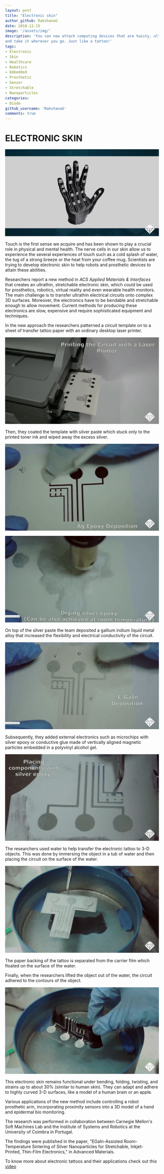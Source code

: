 ```yaml
---
layout: post
title: "Electronic skin"
author_github: RakshanaG
date: 2018-12-15
image: '/assets/img/'
description: 'You can now attach computing devices that are twisty, ultra-thin, light and portable on to your skin
and take it wherever you go. Just like a tattoo!'
tags:
- Electronic
- Skin
- Healthcare
- Robotics
- Embedded
- Prosthetic
- Sensor
- Stretchable
- Nanoparticles
categories:
- Diode
github_username: 'RakshanaG'
comments: true
---
```

# ELECTRONIC SKIN

![Hand with electronic skin](/blog/assets/img/electronic-skin/pic1.png "Hand with electronic skin")

Touch is the first sense we acquire and has been shown to play a crucial role in physical and mental health. The nerve cells in our skin allow us to experience the several experiences of touch such as a cold splash of water, the tug of a strong breeze or the heat from your coffee mug. Scientists are trying to develop electronic skin to help robots and prosthetic devices to attain these abilities.

Researchers report a new method in _ACS Applied Materials &amp; Interfaces_ that creates an ultrathin, stretchable electronic skin, which could be used for prosthetics, robotics, virtual reality and even wearable health monitors. The main challenge is to transfer ultrathin electrical circuits onto complex 3D surfaces. Moreover, the electronics have to be bendable and stretchable enough to allow movement. Current methods for producing these electronics are slow, expensive and require sophisticated equipment and techniques.

In the new approach the researchers patterned a circuit template on to a sheet of transfer tattoo paper with an ordinary desktop laser printer.

![Printing circuit with laser printer](/blog/assets/img/electronic-skin/pic2.png "Printing circuit with laser printer")

Then, they coated the template with silver paste which stuck only to the printed toner ink and wiped away the excess silver.

![Ag epoxy deposition](/blog/assets/img/electronic-skin/pic3.png "Ag epoxy deposition")

![Driving silver epoxy](/blog/assets/img/electronic-skin/pic4.png "Driving silver epoxy")


On top of the silver paste the team deposited a gallium indium liquid metal alloy that increased the flexibility and electrical conductivity of the circuit.

![E-GaIn deposition](/blog/assets/img/electronic-skin/pic5.png "E-GaIn deposition")

Subsequently, they added external electronics such as microchips with silver epoxy or conductive glue made of vertically aligned magnetic particles embedded in a polyvinyl alcohol gel.

![Placing components with silver epoxy](/blog/assets/img/electronic-skin/pic6.png "Placing components with silver epoxy")

The researchers used water to help transfer the electronic tattoo to 3-D objects. This was done by immersing the object in a tub of water and then placing the circuit on the surface of the water.

![Immersing object in tub of water](/blog/assets/img/electronic-skin/pic7.png "Immersing object in tub of water")

The paper backing of the tattoo is separated from the carrier film which floated on the surface of the water.

Finally, when the researchers lifted the object out of the water, the circuit adhered to the contours of the object.

![Circuit adhered to the contours of the object](/blog/assets/img/electronic-skin/pic8.png "Circuit adhered to the contours of the object")

This electronic skin remains functional under bending, folding, twisting, and strains up to about 30% (similar to human skin). They can adapt and adhere to highly curved 3-D surfaces, like a model of a human brain or an apple.

Various applications of the new method include controlling a robot prosthetic arm, incorporating proximity sensors into a 3D model of a hand and epidermal bio monitoring.

The research was performed in collaboration between Carnegie Mellon&#39;s Soft Machines Lab and the Institute of Systems and Robotics at the University of Coimbra in Portugal.

The findings were published in the paper, &quot;EGaIn-Assisted Room-Temperature Sintering of Silver Nanoparticles for Stretchable, Inkjet-Printed, Thin-Film Electronics,&quot; in Advanced Materials.

To know more about electronic tattoos and their applications check out this [video](https://youtu.be/OaITzyMptFQ)